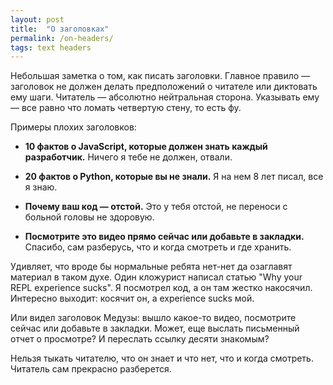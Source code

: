 ```yaml
---
layout: post
title:  "О заголовках"
permalink: /on-headers/
tags: text headers
---
```


Небольшая заметка о том, как писать заголовки. Главное правило — заголовок не
должен делать предположений о читателе или диктовать ему шаги. Читатель —
абсолютно нейтральная сторона. Указывать ему — все равно что ломать четвертую
стену, то есть фу.

Примеры плохих заголовков:

- **10 фактов о JavaScript, которые должен знать каждый разработчик.** Ничего я тебе
  не должен, отвали.

- **20 фактов о Python, которые вы не знали.** Я на нем 8 лет писал, все я знаю.

- **Почему ваш код — отстой.** Это у тебя отстой, не переноси с больной головы
  не здоровую.

- **Посмотрите это видео прямо сейчас или добавьте в закладки.** Спасибо, сам
  разберусь, что и когда смотреть и где хранить.

Удивляет, что вроде бы нормальные ребята нет-нет да озаглавят материал в таком
духе. Один кложурист написал статью "Why your REPL experience sucks". Я
посмотрел код, а он там жестко накосячил. Интересно выходит: косячит он, а
experience sucks мой.

Или видел заголовок Медузы: вышло какое-то видео, посмотрите сейчас или добавьте
в закладки. Может, еще выслать письменный отчет о просмотре? И переслать ссылку
десяти знакомым?

Нельзя тыкать читателю, что он знает и что нет, что и когда смотреть. Читатель
сам прекрасно разберется.
